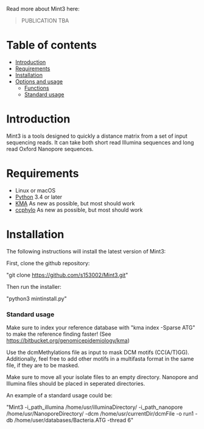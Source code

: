 Read more about Mint3 here:
> PUBLICATION TBA

# Table of contents

* [Introduction](#introduction)
* [Requirements](#requirements)
* [Installation](#installation)
* [Options and usage](#options-and-usage)
    * [Functions](#functions)
    * [Standard usage](#standard-options)
    
# Introduction
Mint3 is a tools designed to quickly a distance matrix from a set of input sequencing reads. It can take both short read Illumina sequences and long read Oxford Nanopore sequences. 

# Requirements

* Linux or macOS
* [Python](https://www.python.org/) 3.4 or later
* [KMA](https://bitbucket.org/genomicepidemiology/kma) As new as possible, but most should work
* [ccphylo](https://bitbucket.org/genomicepidemiology/ccphylo/src/master/) As new as possible, but most should work


# Installation
The following instructions will install the latest version of Mint3:

First, clone the github repository:

"git clone https://github.com/s153002/Mint3.git"

Then run the  installer:

"python3 mintinstall.py"

### Standard usage

Make sure to index your reference database with "kma index -Sparse ATG" to make the reference finding faster! (See https://bitbucket.org/genomicepidemiology/kma)

Use the dcmMethylations file as input to mask DCM motifs (CC(A/T)GG). Additionally, feel free to add other motifs in a multifasta format in the same file, if they are to be masked.

Make sure to move all your isolate files to an empty directory. Nanopore and Illumina files should be placed in seperated directories.

An example  of a standard usage could be:

"Mint3 -i_path_illumina /home/usr/illuminaDirectory/ -i_path_nanopore /home/usr/NanoporeDirectory/ -dcm /home/usr/currentDir/dcmFile -o run1 -db /home/user/databases/Bacteria.ATG -thread 6"

